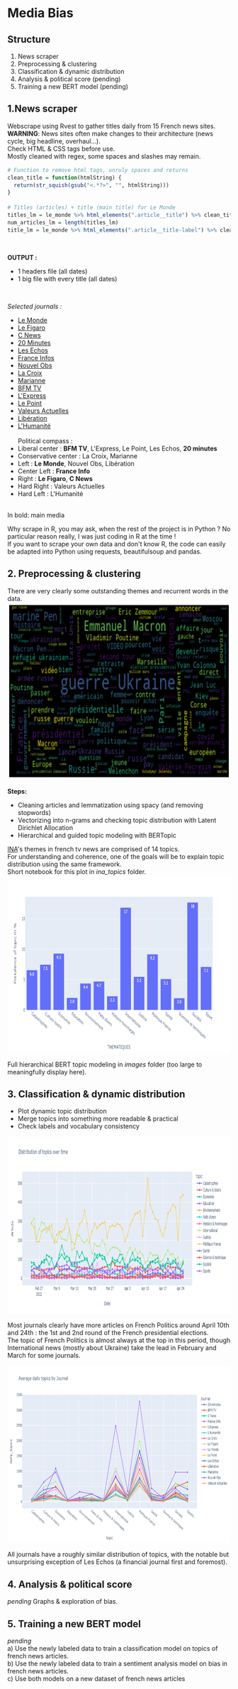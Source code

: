 # Media Bias

## Structure
1. News scraper
2. Preprocessing & clustering
3. Classification & dynamic distribution
4. Analysis & political score (pending)
5. Training a new BERT model (pending)


## 1.News scraper
Webscrape using Rvest to gather titles daily from 15 French news sites.<br>
**WARNING**: News sites often make changes to their architecture (news cycle, big headline, overhaul...).<br>
Check HTML & CSS tags before use.<br>
Mostly cleaned with regex, some spaces and slashes may remain.<br>

```r
# Function to remove html tags, unruly spaces and returns
clean_title = function(htmlString) {
  return(str_squish(gsub("<.*?>", "", htmlString)))
}

# Titles (articles) + title (main title) for Le Monde
titles_lm = le_monde %>% html_elements(".article__title") %>% clean_title
num_articles_lm = length(titles_lm)
title_lm = le_monde %>% html_elements(".article__title-label") %>% clean_title
```

<br>

**OUTPUT :** 
- 1 headers file (all dates)
- 1 big file with every title (all dates)

<br>

_Selected journals :_
- [Le Monde](https://www.lemonde.fr/)
- [Le Figaro](https://www.lefigaro.fr/)
- [C News](https://www.cnews.fr/)
- [20 Minutes](https://www.20minutes.fr/)
- [Les Echos](https://www.lesechos.fr/)
- [France Infos](https://www.francetvinfo.fr/)
- [Nouvel Obs](https://www.nouvelobs.com/)
- [La Croix](https://www.la-croix.fr/)
- [Marianne](https://www.marianne.net/)
- [BFM TV](https://www.bfmtv.com/)
- [L'Express](https://www.lexpress.fr/)
- [Le Point](https://www.lepoint.fr/)
- [Valeurs Actuelles](https://www.valeursactuelles.com/)
- [Libération](https://www.liberation.fr/)
- [L'Humanité](https://www.humanite.fr/)
<br><br>
Political compass :
- Liberal center : **BFM TV**, L'Express, Le Point, Les Echos, **20 minutes**
- Conservative center : La Croix, Marianne
- Left : **Le Monde**, Nouvel Obs, Libération
- Center Left : **France Info**
- Right : **Le Figaro**, **C News**
- Hard Right : Valeurs Actuelles
- Hard Left : L'Humanité

<br>
In bold: main media

Why scrape in R, you may ask, when the rest of the project is in Python ? No particular reason really, I was just coding in R at the time !<br>
If you want to scrape your own data and don't know R, the code can easily be adapted into Python using requests, beautifulsoup and pandas.


## 2. Preprocessing & clustering
There are very clearly some outstanding themes and recurrent words in the data.
<img src="https://github.com/Ukratic/Media_bias/blob/main/images/wcloud.png" alt="Wcloud" width="800" height="400"/>


**Steps:**
- Cleaning articles and lemmatization using spacy (and removing stopwords)
- Vectorizing into n-grams and checking topic distribution with Latent Dirichlet Allocation
- Hierarchical and guided topic modeling with BERTopic

<a href="https://www.ina.fr/">INA</a>'s themes in french tv news are comprised of 14 topics.<br>
For understanding and coherence, one of the goals will be to explain topic distribution using the same framework.<br>
Short notebook for this plot in *ina_topics* folder.<br>
<img src="https://github.com/Ukratic/Media_bias/blob/main/images/ina_topics.png" alt="INA topics" width="800" height="400"/>

Full hierarchical BERT topic modeling in *images* folder (too large to meaningfully display here).

## 3. Classification & dynamic distribution

- Plot dynamic topic distribution
- Merge topics into something more readable & practical 
- Check labels and vocabulary consistency
<img src="https://github.com/Ukratic/Media_bias/blob/main/images/distrib.png" alt="Dynamic Distribution of topics" width="800" height="400"/>

Most journals clearly have more articles on French Politics around April 10th and 24th : the 1st and 2nd round of the French presidential elections.<br>
The topic of French Politics is almost always at the top in this period, though International news (mostly about Ukraine) take the lead in February and March for some journals.

<img src="https://github.com/Ukratic/Media_bias/blob/main/images/avg_topics.png" alt="Daily average topics" width="800" height="400"/>

All journals have a roughly similar distribution of topics, with the notable but unsurprising exception of Les Echos (a financial journal first and foremost).
 
## 4. Analysis & political score
*pending* 
Graphs & exploration of bias.

## 5. Training a new BERT model
*pending* <br>
a) Use the newly labeled data to train a classification model on topics of french news articles.<br>
b) Use the newly labeled data to train a sentiment analysis model on bias in french news articles.<br>
c) Use both models on a new dataset of french news articles
